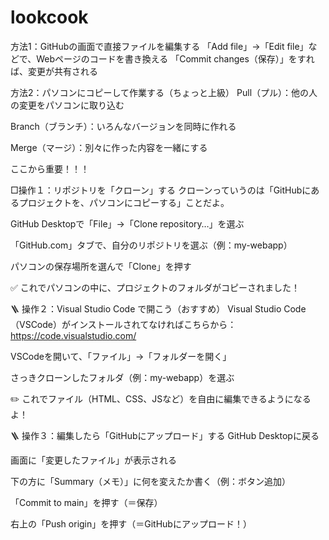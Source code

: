 # lookcook
方法1：GitHubの画面で直接ファイルを編集する
「Add file」→「Edit file」などで、Webページのコードを書き換える
「Commit changes（保存）」をすれば、変更が共有される

方法2：パソコンにコピーして作業する（ちょっと上級）
Pull（プル）：他の人の変更をパソコンに取り込む

Branch（ブランチ）：いろんなバージョンを同時に作れる

Merge（マージ）：別々に作った内容を一緒にする

ここから重要！！！

□操作１：リポジトリを「クローン」する
クローンっていうのは「GitHubにあるプロジェクトを、パソコンにコピーする」ことだよ。

GitHub Desktopで「File」→「Clone repository…」を選ぶ

「GitHub.com」タブで、自分のリポジトリを選ぶ（例：my-webapp）

パソコンの保存場所を選んで「Clone」を押す

✅ これでパソコンの中に、プロジェクトのフォルダがコピーされました！

🪜 操作２：Visual Studio Code で開こう（おすすめ）
Visual Studio Code（VSCode）がインストールされてなければこちらから：
https://code.visualstudio.com/

VSCodeを開いて、「ファイル」→「フォルダーを開く」

さっきクローンしたフォルダ（例：my-webapp）を選ぶ

✏️ これでファイル（HTML、CSS、JSなど）を自由に編集できるようになるよ！

🪜 操作３：編集したら「GitHubにアップロード」する
GitHub Desktopに戻る

画面に「変更したファイル」が表示される

下の方に「Summary（メモ）」に何を変えたか書く（例：ボタン追加）

「Commit to main」を押す（＝保存）

右上の「Push origin」を押す（＝GitHubにアップロード！）
